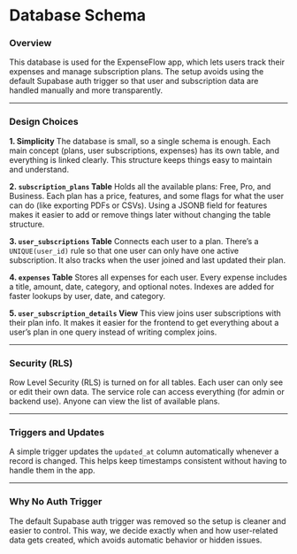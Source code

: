 
# Database Schema

### Overview

This database is used for the ExpenseFlow app, which lets users track their expenses and manage subscription plans.
The setup avoids using the default Supabase auth trigger so that user and subscription data are handled manually and more transparently.

---

### Design Choices

**1. Simplicity**
The database is small, so a single schema is enough. Each main concept (plans, user subscriptions, expenses) has its own table, and everything is linked clearly.
This structure keeps things easy to maintain and understand.

**2. `subscription_plans` Table**
Holds all the available plans: Free, Pro, and Business.
Each plan has a price, features, and some flags for what the user can do (like exporting PDFs or CSVs).
Using a JSONB field for features makes it easier to add or remove things later without changing the table structure.

**3. `user_subscriptions` Table**
Connects each user to a plan.
There’s a `UNIQUE(user_id)` rule so that one user can only have one active subscription.
It also tracks when the user joined and last updated their plan.

**4. `expenses` Table**
Stores all expenses for each user.
Every expense includes a title, amount, date, category, and optional notes.
Indexes are added for faster lookups by user, date, and category.

**5. `user_subscription_details` View**
This view joins user subscriptions with their plan info.
It makes it easier for the frontend to get everything about a user’s plan in one query instead of writing complex joins.

---

### Security (RLS)

Row Level Security (RLS) is turned on for all tables.
Each user can only see or edit their own data.
The service role can access everything (for admin or backend use).
Anyone can view the list of available plans.

---

### Triggers and Updates

A simple trigger updates the `updated_at` column automatically whenever a record is changed.
This helps keep timestamps consistent without having to handle them in the app.

---

### Why No Auth Trigger

The default Supabase auth trigger was removed so the setup is cleaner and easier to control.
This way, we decide exactly when and how user-related data gets created, which avoids automatic behavior or hidden issues.


